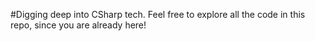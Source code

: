 #Digging deep into CSharp tech.
Feel free to explore all the code in this repo, since you are already here!
